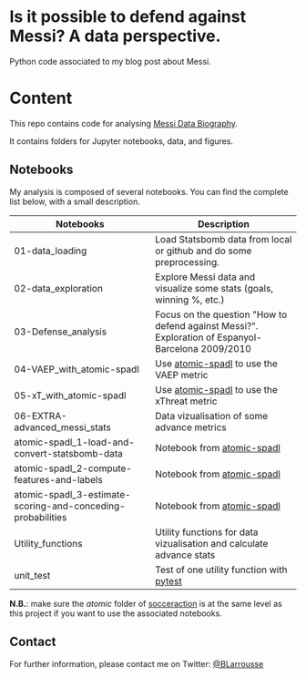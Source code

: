 # Is it possible to defend against Messi? A data perspective.

Python code associated to my blog post about Messi.

# Content

This repo contains code for analysing [Messi Data Biography](https://github.com/statsbomb/open-data).

It contains folders for Jupyter notebooks, data, and figures.
 
## Notebooks

My analysis is composed of several notebooks. You can find the complete list below, with a small description.

| Notebooks | Description |
| ------ | ------ |
| 01-data_loading | Load Statsbomb data from local or github and do some preprocessing. |
| 02-data_exploration | Explore Messi data and visualize some stats (goals, winning %, etc.) |
| 03-Defense_analysis | Focus on the question "How to defend against Messi?". Exploration of Espanyol-Barcelona 2009/2010 |
| 04-VAEP_with_atomic-spadl | Use [atomic-spadl](https://github.com/ML-KULeuven/socceraction/tree/atomic) to use the VAEP metric |
| 05-xT_with_atomic-spadl | Use [atomic-spadl](https://github.com/ML-KULeuven/socceraction/tree/atomic) to use the xThreat metric |
| 06-EXTRA-advanced_messi_stats | Data vizualisation of some advance metrics |
| atomic-spadl_1-load-and-convert-statsbomb-data | Notebook from [atomic-spadl](https://github.com/ML-KULeuven/socceraction/tree/atomic) |
| atomic-spadl_2-compute-features-and-labels | Notebook from [atomic-spadl](https://github.com/ML-KULeuven/socceraction/tree/atomic) |
| atomic-spadl_3-estimate-scoring-and-conceding-probabilities | Notebook from [atomic-spadl](https://github.com/ML-KULeuven/socceraction/tree/atomic) |
| Utility_functions | Utility functions for data vizualisation and calculate advance stats |
| unit_test | Test of one utility function with [pytest](https://docs.pytest.org/en/latest/) |



**N.B.**: make sure the _atomic_ folder of [socceraction](https://github.com/ML-KULeuven/socceraction/tree/atomic) is at the same level as this project if you want to use the associated notebooks.

## Contact

For further information, please contact me on Twitter: [@BLarrousse](https://twitter.com/BLarrousse)
